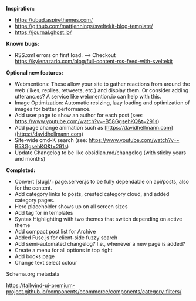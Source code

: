 **Inspiration:**
- https://ubud.aspirethemes.com/
- https://github.com/mattjennings/sveltekit-blog-template/
- https://journal.ghost.io/

**Known bugs:**
- RSS.xml errors on first load. --> Checkout https://kylenazario.com/blog/full-content-rss-feed-with-sveltekit 

**Optional new features:**
- Webmentions: These allow your site to gather reactions from around the web (likes, replies, retweets, etc.) and display them. Or consider adding utteranc.es? A service like webmention.io can help with this.
- Image Optimization: Automatic resizing, lazy loading and optimization of images for better performance.
- Add user page to show an author for each post (see: https://www.youtube.com/watch?v=-B58GgsehKQ&t=291s)
- Add page change animation such as [https://davidhellmann.com](https://davidhellmann.com)
- Site-wide cmd-K search (see: https://www.youtube.com/watch?v=-B58GgsehKQ&t=291s)
- Update Changelog to be like obsidian.md/changelog (with sticky years and months)

**Completed:**
- Convert [slug]/+page.server.js to be fully dependable on api/posts, also for the content.
- Add category links to posts, created category cloud, and added category pages.
- Hero placeholder shows up on all screen sizes
- Add <A> tag for in templates
- Syntax Highlighting with two themes that switch depending on active theme
- Add compact post list for Archive
- Added Fuse.js for client-side fuzzy search
- Add semi-automated changelog? I.e., whenever a new page is added?
- Create a menu for all options in top right 
- Add books page
- Change text select colour



Schema.org metadata

https://tailwind-ui-premium-project.github.io/components/ecommerce/components/category-filters/ 